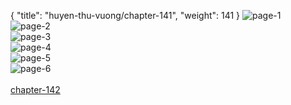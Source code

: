 { "title": "huyen-thu-vuong/chapter-141", "weight": 141 }
<img src="huyen-thu-vuong_0141_01-6e46a20472eda0439f84ba1733d814d8.webp" alt="page-1" origin="https://3.bp.blogspot.com/-IXEu_rfKfUc/WD5Wx_b9dOI/AAAAAAAL9ao/0pt2L8NW074/s0/Huyen-Thu-Vuong-Chapter-141-P-2.jpg"><br/>
<img src="huyen-thu-vuong_0141_02-f66713192d32ebc872df3cf63cfef25a.webp" alt="page-2" origin="https://3.bp.blogspot.com/-nunsjyhrPGU/WD5W05vmCII/AAAAAAAL9as/YIBNcNcQrF8/s0/Huyen-Thu-Vuong-Chapter-141-P-4.jpg"><br/>
<img src="huyen-thu-vuong_0141_03-aea2414c322258456568891574bd7215.webp" alt="page-3" origin="https://3.bp.blogspot.com/-aWgjciurxR8/WD5W1-3JvHI/AAAAAAAL9aw/3lcoEbGmj5U/s0/Huyen-Thu-Vuong-Chapter-141-P-5.jpg"><br/>
<img src="huyen-thu-vuong_0141_04-61e6378e9fb747d3681a28b9b66f9b1b.webp" alt="page-4" origin="https://3.bp.blogspot.com/-53-ilIBv-WU/WD5W20GfxoI/AAAAAAAL9a0/kS44C1Dy5iQ/s0/Huyen-Thu-Vuong-Chapter-141-P-6.jpg"><br/>
<img src="huyen-thu-vuong_0141_05-4babc22450608cfe2bb357b33912447e.webp" alt="page-5" origin="https://3.bp.blogspot.com/-pYMO5vZDdRo/WD5W36_KCFI/AAAAAAAL9a4/AgEBpEMwioI/s0/Huyen-Thu-Vuong-Chapter-141-P-7.jpg"><br/>
<img src="huyen-thu-vuong_0141_06-d66187bce75883a4c2e8423166483d01.webp" alt="page-6" origin="https://3.bp.blogspot.com/-OseySkq8FyU/WD5W5IDYlII/AAAAAAAL9a8/TmU4e5m2y3E/s0/Huyen-Thu-Vuong-Chapter-141-P-8.jpg"><br/>
<br/><a class="nextchap" href="/huyen-thu-vuong/chapter-142">chapter-142</a>
